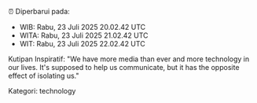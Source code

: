 ⏰ Diperbarui pada:
- WIB: Rabu, 23 Juli 2025 20.02.42 UTC
- WITA: Rabu, 23 Juli 2025 21.02.42 UTC
- WIT: Rabu, 23 Juli 2025 22.02.42 UTC

Kutipan Inspiratif:
"We have more media than ever and more technology in our lives. It's supposed to help us communicate, but it has the opposite effect of isolating us."


Kategori: technology

